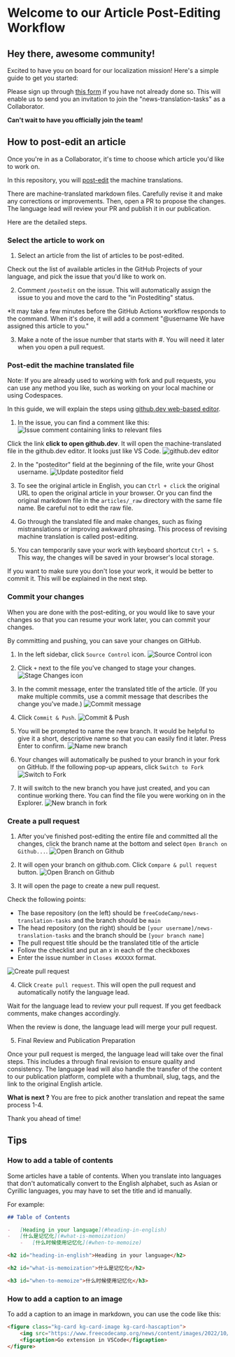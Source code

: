 # Welcome to our Article Post-Editing Workflow

## Hey there, awesome community!

Excited to have you on board for our localization mission! Here's a simple guide to get you started:

Please sign up through [this form](https://forms.gle/1w8umSbTF4JTPwyj9) if you have not already done so. This will enable us to send you an invitation to join the "news-translation-tasks" as a Collaborator. 

**Can't wait to have you officially join the team!**

## How to post-edit an article

Once you're in as a Collaborator, it's time to choose which article you'd like to work on.

In this repository, you will [post-edit](https://en.wikipedia.org/wiki/Postediting) the machine translations.

There are machine-translated markdown files. Carefully revise it and make any corrections or improvements. Then, open a PR to propose the changes. The language lead will review your PR and publish it in our publication.

Here are the detailed steps.

### Select the article to work on

1. Select an article from the list of articles to be post-edited. 

Check out the list of available articles in the GitHub Projects of your language, and pick the issue that you'd like to work on.

2. Comment `/postedit` on the issue. This will automatically assign the issue to you and move the card to the "in Postediting" status.

*It may take a few minutes before the GitHub Actions workflow responds to the command. When it's done, it will add a comment "@username We have assigned this article to you."

3. Make a note of the issue number that starts with #. You will need it later when you open a pull request.

### Post-edit the machine translated file

Note: If you are already used to working with fork and pull requests, you can use any method you like, such as working on your local machine or using Codespaces.

In this guide, we will explain the steps using [github.dev web-based editor](https://docs.github.com/en/codespaces/the-githubdev-web-based-editor).

1. In the issue, you can find a comment like this:
![Issue comment containing links to relevant files](images/gh-issue-link.png)

Click the link **click to open github.dev**. It will open the machine-translated file in the github.dev editor. It looks just like VS Code.
![github.dev editor](images/ghdev-open.png)

2. In the "posteditor" field at the beginning of the file, write your Ghost username.
![Update posteditor field](images/ghdev-name.png)

3. To see the original article in English, you can `Ctrl + click` the original URL to open the original article in your browser. Or you can find the original markdown file in the `articles/_raw` directory with the same file name. Be careful not to edit the raw file.

4. Go through the translated file and make changes, such as fixing mistranslations or improving awkward phrasing. This process of revising machine translation is called post-editing.

5. You can temporarily save your work with keyboard shortcut `Ctrl + S`. This way, the changes will be saved in your browser's local storage.

If you want to make sure you don't lose your work, it would be better to commit it. This will be explained in the next step.

### Commit your changes

When you are done with the post-editing, or you would like to save your changes so that you can resume your work later, you can commit your changes.

By committing and pushing, you can save your changes on GitHub.

1. In the left sidebar, click `Source Control` icon.
![Source Control icon](images/ghdev-source-control.png)

2. Click `+` next to the file you've changed to stage your changes.
![Stage Changes icon](images/ghdev-stage.png)

3. In the commit message, enter the translated title of the article. (If you make multiple commits, use a commit message that describes the change you've made.)
![Commit message](images/ghdev-commit-msg.png)

4. Click `Commit & Push`. 
![Commit & Push](images/ghdev-commit.png)

5. You will be prompted to name the new branch. It would be helpful to give it a short, descriptive name so that you can easily find it later. Press Enter to confirm.
![Name new branch](images/ghdev-branch-name.png)

6. Your changes will automatically be pushed to your branch in your fork on GitHub. If the following pop-up appears, click `Switch to Fork`
![Switch to Fork](images/ghdev-switch-fork.png)

6. It will switch to the new branch you have just created, and you can continue working there. You can find the file you were working on in the Explorer.
![New branch in fork](images/ghdev-fork-branch.png)

### Create a pull request

1. After you've finished post-editing the entire file and committed all the changes, click the branch name at the bottom and select `Open Branch on Github...`.
![Open Branch on Github](images/ghdev-open-branch.png)

2. It will open your branch on github.com. Click `Compare & pull request` button.
![Open Branch on Github](images/compare-and-pr.png)

3. It will open the page to create a new pull request.

Check the following points:
- The base repository (on the left) should be `freeCodeCamp/news-translation-tasks` and the branch should be `main`
- The head repository (on the right) should be `[your username]/news-translation-tasks` and the branch should be `[your branch name]`
- The pull request title should be the translated title of the article
- Follow the checklist and put an x in each of the checkboxes
- Enter the issue number in `Closes #XXXXX` format.

![Create pull request](images/create-pr.png)

4. Click `Create pull request`. This will open the pull request and automatically notify the language lead.

Wait for the language lead to review your pull request. If you get feedback comments, make changes accordingly.

When the review is done, the language lead will merge your pull request.

5. Final Review and Publication Preparation

Once your pull request is merged, the language lead will take over the final steps. This includes a through final revision to ensure quality and consistency. The language lead will also handle the transfer of the content to our publication platform, complete with a thumbnail, slug, tags, and the link to the original English article.

**What is next ?** You are free to pick another translation and repeat the same process 1-4. 

Thank you ahead of time!

## Tips

### How to add a table of contents
Some articles have a table of contents. When you translate into languages that don't automatically convert to the English alphabet, such as Asian or Cyrillic languages, you may have to set the title and id manually.

For example:

```md
## Table of Contents

-   [Heading in your language](#heading-in-english)
-   [什么是记忆化](#what-is-memoization)
    -   [什么时候使用记忆化](#when-to-memoize)

<h2 id="heading-in-english">Heading in your language</h2>

<h2 id="what-is-memoization">什么是记忆化</h2>

<h3 id="when-to-memoize">什么时候使用记忆化</h3>
```

### How to add a caption to an image
To add a caption to an image in markdown, you can use the code like this:

```md
<figure class="kg-card kg-card-image kg-card-hascaption">
    <img src="https://www.freecodecamp.org/news/content/images/2022/10/Screen_Shot_2022-07-28_at_10.54.06.png" alt="VSCode 中的 Go 扩展" class="kg-image">
    <figcaption>Go extension in VSCode</figcaption>
</figure>
```
